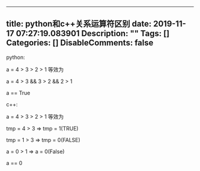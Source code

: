 
---
title: python和c++关系运算符区别
date: 2019-11-17 07:27:19.083901
Description: ""
Tags: []
Categories: []
DisableComments: false
---
python:

a = 4 > 3 > 2 > 1 等效为

a = 4 > 3 && 3 > 2 && 2 > 1

a == True  

c++:

a = 4 > 3 > 2 > 1 等效为

tmp = 4 > 3 => tmp = 1(TRUE)

tmp = 1 > 3 => tmp = 0(FALSE)

a = 0 > 1 => a = 0(False)

a == 0  


